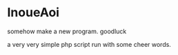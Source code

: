 # InoueAoi
somehow make a new program. goodluck

a very very simple php script run with some cheer words.
